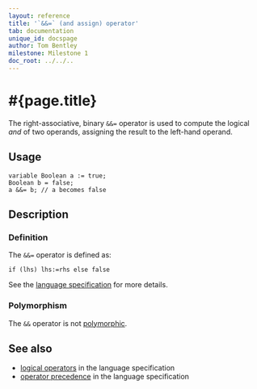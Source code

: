 ```yaml
---
layout: reference
title: '`&&=` (and assign) operator'
tab: documentation
unique_id: docspage
author: Tom Bentley
milestone: Milestone 1
doc_root: ../../..
---
```


# #{page.title}

The right-associative, binary `&&=` operator is used to compute the 
logical *and* of two operands, assigning the result to the left-hand operand. 

## Usage 

<!-- cat: void m() { -->
    variable Boolean a := true;
    Boolean b = false;
    a &&= b; // a becomes false
<!-- cat: } -->

## Description

### Definition

The `&&=` operator is defined as:

<!-- check:none -->
    if (lhs) lhs:=rhs else false

See the [language specification](#{page.doc_root}/#{site.urls.spec_relative}#logical) for 
more details.

### Polymorphism

The `&&` operator is not [polymorphic](#{page.doc_root}/reference/operator/operator-polymorphism).

## See also

* [logical operators](#{page.doc_root}/#{site.urls.spec_relative}#logical) in the 
  language specification
* [operator precedence](#{page.doc_root}/#{site.urls.spec_relative}#operatorprecedence) in the 
  language specification

